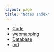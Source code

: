 ```yaml
---
layout: page
title: "Notes Index"
---
```


- [Code](Code/)
- [webmapping](webmapping/ceisum/3dtiles.md)
- [Database](Database/Postgres.md)
- [md](Scholar/index.md)